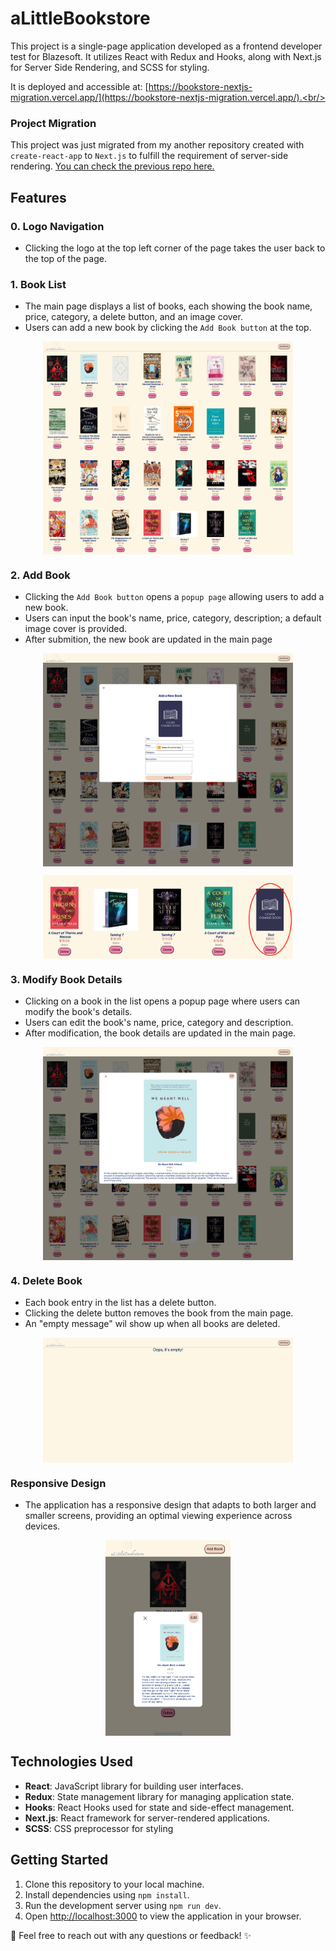 # aLittleBookstore

This project is a single-page application developed as a frontend developer test for Blazesoft. It utilizes React with Redux and Hooks, along with Next.js for Server Side Rendering, and SCSS for styling.<br/>

It is deployed and accessible at: [https://bookstore-nextjs-migration.vercel.app/](https://bookstore-nextjs-migration.vercel.app/).<br/>

### Project Migration
This project was just migrated from my another repository created with `create-react-app` to `Next.js` to fulfill the requirement of server-side rendering. <a href="https://github.com/lorraineC26/bookstore">You can check the previous repo here.</a>

## Features

### 0. Logo Navigation
- Clicking the logo at the top left corner of the page takes the user back to the top of the page.

### 1. Book List
- The main page displays a list of books, each showing the book name, price, category, a delete button, and an image cover.
- Users can add a new book by clicking the `Add Book button` at the top.

<p align="center">
  <img src="https://github.com/lorraineC26/bookstore-nextjs-migration/blob/main/public/02-main-page.png?raw=true" alt="Book List" width="400px" style="display: block; margin: 0 auto;">
</p>

### 2. Add Book
- Clicking the `Add Book button` opens a `popup page` allowing users to add a new book.
- Users can input the book's name, price, category, description; a default image cover is provided.
- After submition, the new book are updated in the main page

<p align="center">
  <img src="https://github.com/lorraineC26/bookstore-nextjs-migration/blob/main/public/05-add-new-book.png?raw=true" alt="add new book" width="400px" style="display: block; margin: 0 auto;">
</p>

<p align="center">
  <img src="https://github.com/lorraineC26/bookstore-nextjs-migration/blob/main/public/06-new-book.png?raw=true" alt="updated main page" width="400px" style="display: block; margin: 0 auto;">
</p>

### 3. Modify Book Details
- Clicking on a book in the list opens a popup page where users can modify the book's details.
- Users can edit the book's name, price, category and description.
- After modification, the book details are updated in the main page.

<p align="center">
  <img src="https://github.com/lorraineC26/bookstore-nextjs-migration/blob/main/public/03-book-details-popup.png?raw=true" alt="edit book" width="400px" style="display: block; margin: 0 auto;">
</p>

### 4. Delete Book
- Each book entry in the list has a delete button.
- Clicking the delete button removes the book from the main page.
- An "empty message" wil show up when all books are deleted.

<p align="center">
  <img src="https://github.com/lorraineC26/bookstore-nextjs-migration/blob/main/public/01-empty-message.png?raw=true" alt="empty booklist msg" width="400px" style="display: block; margin: 0 auto;">
</p>

### Responsive Design
- The application has a responsive design that adapts to both larger and smaller screens, providing an optimal viewing experience across devices.

<p align="center">
  <img src="https://github.com/lorraineC26/bookstore-nextjs-migration/blob/main/public/07-responsive-design.png?raw=true" alt="responsive deisgn" width="200px" style="display: block; margin: 0 auto;">
</p>

## Technologies Used
- **React**: JavaScript library for building user interfaces.
- **Redux**: State management library for managing application state.
- **Hooks**: React Hooks used for state and side-effect management.
- **Next.js**: React framework for server-rendered applications.
- **SCSS**: CSS preprocessor for styling

## Getting Started

1. Clone this repository to your local machine.
2. Install dependencies using `npm install`.
3. Run the development server using `npm run dev`.
4. Open [http://localhost:3000](http://localhost:3000) to view the application in your browser.

📧 Feel free to reach out with any questions or feedback! ✨
